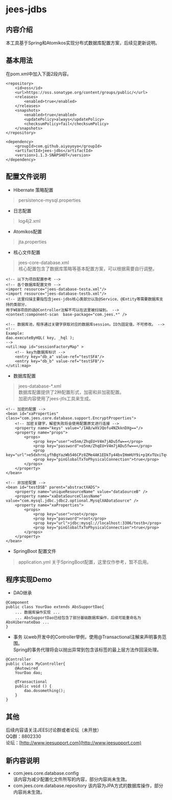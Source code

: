 # jees-jdbs

## 内容介绍
本工具基于Spring和Atomikos实现分布式数据库配置方案，后续见更新说明。
## 基本用法
在pom.xml中加入下面2段内容。
```
<repository>
    <id>oss</id>
    <url>https://oss.sonatype.org/content/groups/public/</url>
    <releases>
        <enabled>true</enabled>
    </releases>
    <snapshots>
        <enabled>true</enabled>
        <updatePolicy>always</updatePolicy>
        <checksumPolicy>fail</checksumPolicy>
    </snapshots>
</repository>
```
```
<dependency>
	<groupId>com.github.aiyoyoyo</groupId>
	<artifactId>jees-jdbs</artifactId>
	<version>1.1.3-SNAPSHOT</version>
</dependency>
```
## 配置文件说明
* Hibernate 策略配置
> persistence-mysql.properties
* 日志配置
> log4j2.xml
* Atomikos配置
> jta.properties
* 核心文件配置
> jees-core-database.xml  
核心配置包含了数据库策略等基本配置方案，可以根据需要自行调整。
```
<!-- 以下为项目配置参考 -->
<!-- 各个数据库配置文件 -->
<import resource="jees-database-testa.xml"/>
<import resource="jees-database-testb.xml"/>
<!-- 这里扫描主要指包含jees-jdbs核心类部分以及@Service、@Entity等需要数据库支持的类部分，
用于WEB项目的话@Controller注解不可以在这里被扫描到。 -->
<context:component-scan  base-package="com.jees.*" />  

<!-- 数据库池，程序通过关键字获取对应的数据库session。ID为固定值，不可修改。 -->
<!-- 
Example:
dao.executeByHQL( key, _hql );
-->
<util:map id="sessionFactoryMap" >
    <!-- key为数据库标识 -->
    <entry key="db_a" value-ref="testSFA"/>
    <entry key="db_b" value-ref="testSFB"/>
</util:map> 
```
* 数据库配置
>jees-database-*.xml  
数据库配置提供了2种配置形式，加密和非加密配置。  
加密内容使用了jees-jtls工具来生成。
```
<!-- 加密的配置 -->
<bean id="xaProperties" class="com.jees.core.database.support.EncryptProperties">
    <!-- 加密关键字，解密失败将会使用配置原文进行连接 -->
    <property name="keys" value="/IAB/wXVJQofu4NZkknDXg=="/>
    <property name="props">
        <props>
            <prop key="user">o5nm/ZhqEU+V4m7jADu5fw==</prop>
            <prop key="password">o5nm/ZhqEU+V4m7jADu5fw==</prop>
            <prop key="url">e5dxhrnLyfhBgYazWb546CPz8ZMe4AK1EDkTy44bvIHmHUY9i+p1KvTUxiTqvjS2</prop>
            <prop key="pinGlobalTxToPhysicalConnection">true</prop>
        </props>
    </property>
</bean>
```
```
<!-- 非加密配置 -->
<bean id="testDSB" parent="abstractXADS">
    <property name="uniqueResourceName" value="dataSourceB" />
    <property name="xaDataSourceClassName" value="com.mysql.jdbc.jdbc2.optional.MysqlXADataSource" />
    <property name="xaProperties">
        <props>
            <prop key="user">root</prop>
            <prop key="password">root</prop>
            <prop key="url">jdbc:mysql://localhost:3306/testb</prop>
            <prop key="pinGlobalTxToPhysicalConnection">true</prop>
        </props>
    </property>
</bean>
```
* SpringBoot 配置文件
> application.yml
关于SpringBoot配置，这里仅作参考，暂不启用。
## 程序实现Demo
* DAO继承
```
@Component
public class YourDao extends AbsSupportDao{
    ... 数据库操作实现 ...
    ... AbsSupportDao已经包含了部分基础数据库操作，后续可能重命名为AbsHibernateDao ...
}
```
* 事务
以web开发中的Controller举例，使用@Transactional注解来声明事务范围。  
Spring的事务代理将会以抛出异常到包含该标签的最上层方法作回滚处理。  
```
@Controller
public class MyController{
    @Autowired
    YourDao dao;
    
    @Transactional
    public void () {
        dao.dosomething();
    }
}
```
## 其他
后续内容请关注JEES讨论群或者论坛（未开放）  
QQ群：8802330  
论坛：[http://www.jeesupport.com](http://www.jeesupport.com)

## 新内容说明
* com.jees.core.database.config  
该内容为减少配置化文件所写的内容，部分内容尚未生效。
* com.jees.core.database.repository
该内容为JPA方式的数据库操作，部分内容尚未生效。